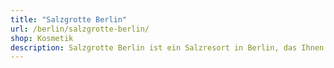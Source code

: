 ```yaml
---
title: "Salzgrotte Berlin"
url: /berlin/salzgrotte-berlin/
shop: Kosmetik
description: Salzgrotte Berlin ist ein Salzresort in Berlin, das Ihnen eine erholsame Oase der Ruhe und Entspannung bietet. Die Salzgrotte ist ein wahrer Zufluchtsort inmitten des Trubels des Alltags. Wenn Sie die Salzgrotte betreten, spüren Sie sofort die entspannende Atmosphäre, die von den beleuchteten Salzkristallen ausgeht. 
---
```


